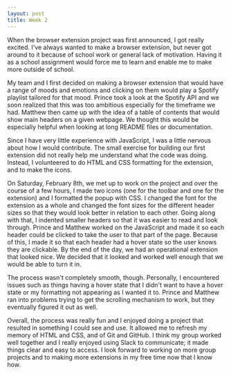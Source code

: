 ```yaml
---
layout: post
title: Week 2
---
```


When the browser extension project was first announced, I got really excited. I've always wanted to make a browser extension, but never got around to it because of school work or general lack of motivation. Having it as a school assignment would force me to learn and enable me to make more outside of school.

My team and I first decided on making a browser extension that would have a range of moods and emotions and clicking on them would play a Spotify playlist tailored for that mood. Prince took a look at the Spotify API and we soon realized that this was too ambitious especially for the timeframe we had. Matthew then came up with the idea of a table of contents that would show main headers on a given webpage. We thought this would be especially helpful when looking at long README files or documentation.

Since I have very little experience with JavaScript, I was a little nervous about how I would contribute. The small exercise for building our first extension did not really help me understand what the code was doing. Instead, I volunteered to do HTML and CSS formatting for the extension, and to make the icons.

On Saturday, February 8th, we met up to work on the project and over the course of a few hours, I made two icons (one for the toolbar and one for the extension) and I formatted the popup with CSS. I changed the font for the extension as a whole and changed the font sizes for the different header sizes so that they would look better in relation to each other. Going along with that, I indented smaller headers so that it was easier to read and look through. Prince and Matthew worked on the JavaScript and made it so each header could be clicked to take the user to that part of the page. Because of this, I made it so that each header had a hover state so the user knows they are clickable. By the end of the day, we had an operational extension that looked nice. We decided that it looked and worked well enough that we would be able to turn it in.

The process wasn't completely smooth, though. Personally, I encountered issues such as things having a hover state that I didn't want to have a hover state or my formatting not appearing as I wanted it to. Prince and Matthew ran into problems trying to get the scrolling mechanism to work, but they eventually figured it out as well.

Overall, the process was really fun and I enjoyed doing a project that resulted in something I could see and use. It allowed me to refresh my memory of HTML and CSS, and of Git and GitHub. I think my group worked well together and I really enjoyed using Slack to communicate; it made things clear and easy to access. I look forward to working on more group projects and to making more extensions in my free time now that I know how.
